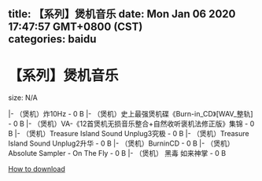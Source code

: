 
title: 【系列】煲机音乐
date: Mon Jan 06 2020 17:47:57 GMT+0800 (CST)    
categories: baidu
---

# 【系列】煲机音乐
size: N/A
 
 
|- （煲机）炸10Hz - 0 B
|- （煲机）史上最强煲机碟《Burn-in_CD》[WAV_整轨] - 0 B
|- （煲机）VA-《12首煲机无损音乐整合+自然收听褒机法修正版》集锦 - 0 B
|- （煲机）Treasure Island Sound Unplug3究极 - 0 B
|- （煲机）Treasure Island Sound Unplug2升华 - 0 B
|- （煲机）BurninCD - 0 B
|- （煲机）Absolute Sampler - On The Fly - 0 B
|- （煲机） 黑毒 如来神掌 - 0 B

[How to download](https://bpcam.bemobtrk.com/go/2ceec3aa-1ca2-46d6-b9ff-aaa5c184517c?jno=3341)